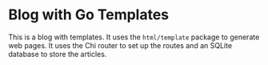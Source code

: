# Blog with Go Templates

This is a blog with templates. It uses the `html/template` package to generate web pages. 
It uses the Chi router to set up the routes and an SQLite database to store the articles.